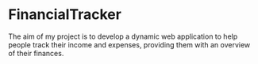 # FinancialTracker
The aim of my project is to develop a dynamic web application to help people track their income and expenses, providing them with an overview of their finances.
